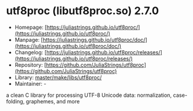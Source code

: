 # utf8proc (libutf8proc.so) 2.7.0
 - Homepage: [https://juliastrings.github.io/utf8proc/](https://juliastrings.github.io/utf8proc/)
 - Manpage: [https://juliastrings.github.io/utf8proc/doc/](https://juliastrings.github.io/utf8proc/doc/)
 - Changelog: [https://juliastrings.github.io/utf8proc/releases/](https://juliastrings.github.io/utf8proc/releases/)
 - Repository: [https://github.com/JuliaStrings/utf8proc](https://github.com/JuliaStrings/utf8proc)
 - Library: [master/make/libs/utf8proc/](https://github.com/Freetz-NG/freetz-ng/tree/master/make/libs/utf8proc/)
 - Maintainer: -

a clean C library for processing UTF-8 Unicode data: normalization, case-folding, graphemes, and more
